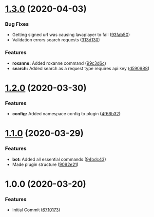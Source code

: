 # [1.3.0](https://github.com/bendavies99/babblebot-audiodj-java/compare/v1.2.0...v1.3.0) (2020-04-03)


### Bug Fixes

* Getting signed url was causing lavaplayer to fail ([93fab50](https://github.com/bendavies99/babblebot-audiodj-java/commit/93fab50e0d657390f6c0352367e08cee4b5a3d14))
* Validation errors search requests ([313d130](https://github.com/bendavies99/babblebot-audiodj-java/commit/313d1301d09940db037c87341acb353461f2a8ce))


### Features

* **roxanne:** Added roxanne command ([99c3d6c](https://github.com/bendavies99/babblebot-audiodj-java/commit/99c3d6c336d33cbcd56a482b9ddcc41a0a6c3cec))
* **search:** Added search as a request type requires api key ([d590988](https://github.com/bendavies99/babblebot-audiodj-java/commit/d5909887a857506e6766e68f8f7688ea1aa2e731))

# [1.2.0](https://github.com/bendavies99/babblebot-audiodj-java/compare/v1.1.0...v1.2.0) (2020-03-30)


### Features

* **config:** Added namespace config to plugin ([4f66b32](https://github.com/bendavies99/babblebot-audiodj-java/commit/4f66b3293e8edac801a9ba5d4f98569f1ae67493))

# [1.1.0](https://github.com/bendavies99/babblebot-audiodj-java/compare/v1.0.0...v1.1.0) (2020-03-29)


### Features

* **bot:** Added all essential commands ([94bdc43](https://github.com/bendavies99/babblebot-audiodj-java/commit/94bdc4379fcf89d74e99143a3a1ac8b1524c39d6))
* Made plugin structure ([9092e21](https://github.com/bendavies99/babblebot-audiodj-java/commit/9092e21cc36e9e54f5a703d2dfd7c5d7c4e051c5))

# 1.0.0 (2020-03-20)


### Features

* Initial Commit ([6710173](https://github.com/bendavies99/babblebot-audiodj-java/commit/6710173f041e058dcd8abddeecfd571d54af6ba7))
